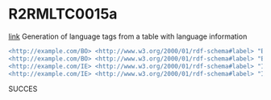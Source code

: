 # R2RMLTC0015a
[link](https://www.w3.org/TR/rdb2rdf-test-cases/#R2RMLTC0015a)
Generation of language tags from a table with language information

```diff
<http://example.com/BO> <http://www.w3.org/2000/01/rdf-schema#label> "Bolivia, Plurinational State of"@en .
<http://example.com/BO> <http://www.w3.org/2000/01/rdf-schema#label> "Estado Plurinacional de Bolivia"@es .
<http://example.com/IE> <http://www.w3.org/2000/01/rdf-schema#label> "Ireland"@en .
<http://example.com/IE> <http://www.w3.org/2000/01/rdf-schema#label> "Irlanda"@es .
```

SUCCES